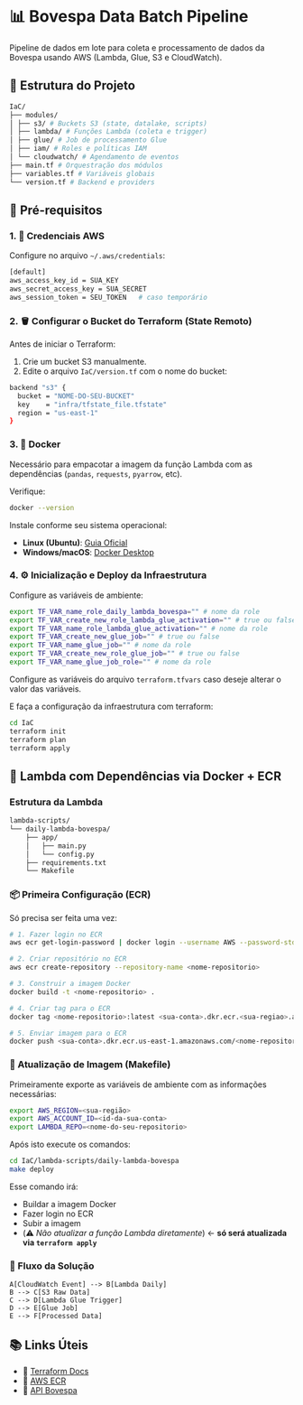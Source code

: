 # 📊 Bovespa Data Batch Pipeline

Pipeline de dados em lote para coleta e processamento de dados da Bovespa usando AWS (Lambda, Glue, S3 e CloudWatch).

## 📁 Estrutura do Projeto

```bash
IaC/
├── modules/
│ ├── s3/ # Buckets S3 (state, datalake, scripts)
│ ├── lambda/ # Funções Lambda (coleta e trigger)
│ ├── glue/ # Job de processamento Glue
│ ├── iam/ # Roles e políticas IAM
│ └── cloudwatch/ # Agendamento de eventos
├── main.tf # Orquestração dos módulos
├── variables.tf # Variáveis globais
└── version.tf # Backend e providers
```

## 🔧 Pré-requisitos

### 1. 🔐 Credenciais AWS

Configure no arquivo `~/.aws/credentials`:

```bash
[default]
aws_access_key_id = SUA_KEY
aws_secret_access_key = SUA_SECRET
aws_session_token = SEU_TOKEN   # caso temporário
```

### 2. 🪣 Configurar o Bucket do Terraform (State Remoto)

Antes de iniciar o Terraform:

1. Crie um bucket S3 manualmente.
2. Edite o arquivo `IaC/version.tf` com o nome do bucket:

```bash
backend "s3" {
  bucket = "NOME-DO-SEU-BUCKET"
  key    = "infra/tfstate_file.tfstate"
  region = "us-east-1"
}
```

### 3. 🐳 Docker

Necessário para empacotar a imagem da função Lambda com as dependências (`pandas`, `requests`, `pyarrow`, etc).

Verifique:

```bash
docker --version
```

Instale conforme seu sistema operacional:

* **Linux (Ubuntu)**: [Guia Oficial](https://docs.docker.com/engine/install/ubuntu/)
* **Windows/macOS**: [Docker Desktop](https://docs.docker.com/desktop/)

### 4. ⚙️ Inicialização e Deploy da Infraestrutura

Configure as variáveis de ambiente:

```bash
export TF_VAR_name_role_daily_lambda_bovespa="" # nome da role
export TF_VAR_create_new_role_lambda_glue_activation="" # true ou false
export TF_VAR_name_role_lambda_glue_activation="" # nome da role
export TF_VAR_create_new_glue_job="" # true ou false
export TF_VAR_name_glue_job="" # nome da role
export TF_VAR_create_new_role_glue_job="" # true ou false
export TF_VAR_name_glue_job_role="" # nome da role
```

Configure as variáveis do arquivo `terraform.tfvars` caso deseje alterar o valor das variáveis.

E faça a configuração da infraestrutura com terraform:

```bash
cd IaC
terraform init
terraform plan
terraform apply
```

## 🐍 Lambda com Dependências via Docker + ECR

### Estrutura da Lambda

```bash
lambda-scripts/
└── daily-lambda-bovespa/
    ├── app/
    │   ├── main.py
    │   └── config.py
    ├── requirements.txt
    └── Makefile
```

### 📦 Primeira Configuração (ECR)

Só precisa ser feita uma vez:

```bash
# 1. Fazer login no ECR
aws ecr get-login-password | docker login --username AWS --password-stdin <sua-conta>.dkr.ecr.<sua-regiao>.amazonaws.com

# 2. Criar repositório no ECR
aws ecr create-repository --repository-name <nome-repositorio>

# 3. Construir a imagem Docker
docker build -t <nome-repositorio> .

# 4. Criar tag para o ECR
docker tag <nome-repositorio>:latest <sua-conta>.dkr.ecr.<sua-regiao>.amazonaws.com/<nome-repositorio>:latest

# 5. Enviar imagem para o ECR
docker push <sua-conta>.dkr.ecr.us-east-1.amazonaws.com/<nome-repositorio>:latest
```

### 🔄 Atualização de Imagem (Makefile)

Primeiramente exporte as variáveis de ambiente com as informações necessárias:

```bash
export AWS_REGION=<sua-região>
export AWS_ACCOUNT_ID=<id-da-sua-conta>
export LAMBDA_REPO=<nome-do-seu-repositorio>
```

Após isto execute os comandos:

```bash
cd IaC/lambda-scripts/daily-lambda-bovespa
make deploy
```

Esse comando irá:

* Buildar a imagem Docker
* Fazer login no ECR
* Subir a imagem
* (⚠️ *Não atualizar a função Lambda diretamente*) ← **só será atualizada via `terraform apply`**

### 🧠 Fluxo da Solução

```grmermaid
A[CloudWatch Event] --> B[Lambda Daily]
B --> C[S3 Raw Data]
C --> D[Lambda Glue Trigger]
D --> E[Glue Job]
E --> F[Processed Data]
```

## 📚 Links Úteis

* 📖 [Terraform Docs](https://developer.hashicorp.com/terraform/tutorials/aws-get-started/install-cli)
* 📘 [AWS ECR](https://docs.aws.amazon.com/AmazonECR/latest/userguide/what-is-ecr.html)
* 🔬 [API Bovespa](https://www.b3.com.br/pt_br/market-data-e-indices/)
